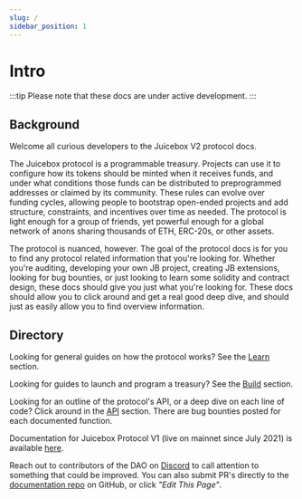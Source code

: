 ```yaml
---
slug: /
sidebar_position: 1
---
```


# Intro

:::tip
Please note that these docs are under active development.
:::

## Background

Welcome all curious developers to the Juicebox V2 protocol docs.

The Juicebox protocol is a programmable treasury. Projects can use it to configure how its tokens should be minted when it receives funds, and under what conditions those funds can be distributed to preprogrammed addresses or claimed by its community. These rules can evolve over funding cycles, allowing people to bootstrap open-ended projects and add structure, constraints, and incentives over time as needed. The protocol is light enough for a group of friends, yet powerful enough for a global network of anons sharing thousands of ETH, ERC-20s, or other assets.

The protocol is nuanced, however. The goal of the protocol docs is for you to find any protocol related information that you're looking for. Whether you're auditing, developing your own JB project, creating JB extensions, looking for bug bounties, or just looking to learn some solidity and contract design, these docs should give you just what you're looking for. These docs should allow you to click around and get a real good deep dive, and should just as easily allow you to find overview information.

## Directory

Looking for general guides on how the protocol works? See the [Learn](learn/overview.md) section.

Looking for guides to launch and program a treasury? See the [Build](build/getting-started.md) section.

Looking for an outline of the protocol's API, or a deep dive on each line of code? Click around in the [API](api/contracts/) section. There are bug bounties posted for each documented function.

Documentation for Juicebox Protocol V1 (live on mainnet since July 2021) is available [here](protocol-v1/).

Reach out to contributors of the DAO on [Discord](https://www.discord.gg/juicebox) to call attention to something that could be improved. You can also submit PR's directly to the [documentation repo](https://github.com/jbx-protocol/juice-docs-v2) on GitHub, or click *"Edit This Page"*.

